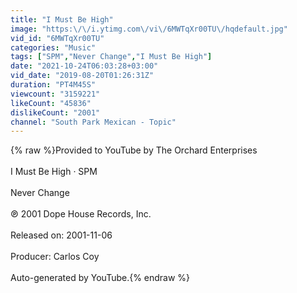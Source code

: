 ```yaml
---
title: "I Must Be High"
image: "https:\/\/i.ytimg.com\/vi\/6MWTqXr00TU\/hqdefault.jpg"
vid_id: "6MWTqXr00TU"
categories: "Music"
tags: ["SPM","Never Change","I Must Be High"]
date: "2021-10-24T06:03:28+03:00"
vid_date: "2019-08-20T01:26:31Z"
duration: "PT4M45S"
viewcount: "3159221"
likeCount: "45836"
dislikeCount: "2001"
channel: "South Park Mexican - Topic"
---
```

{% raw %}Provided to YouTube by The Orchard Enterprises<br /><br />I Must Be High · SPM<br /><br />Never Change<br /><br />℗ 2001 Dope House Records, Inc.<br /><br />Released on: 2001-11-06<br /><br />Producer: Carlos Coy<br /><br />Auto-generated by YouTube.{% endraw %}
